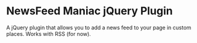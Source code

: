 NewsFeed Maniac jQuery Plugin
===============

A jQuery plugin that allows you to add a news feed to your page in custom places. Works with RSS (for now).
